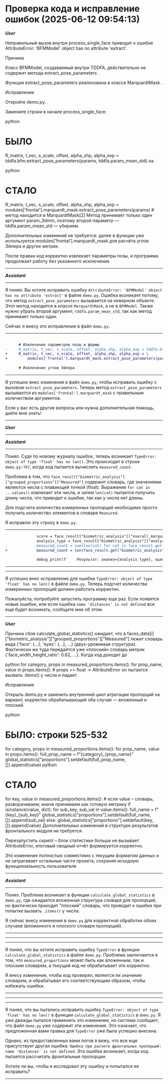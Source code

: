 <!-- Generated by SpecStory -->

# Проверка кода и исправление ошибок (2025-06-12 09:54:13)

_**User**_

Неправильный вызов внутри process_single_face приводит к ошибке
AttributeError: 'BFMModel' object has no attribute 'extract'.

Причина

Класс BFMModel, создаваемый внутри TDDFA, действительно не содержит метода extract_pose_parameters .

Функция extract_pose_parameters реализована в классе MarquardtMask .

Исправление

Откройте demo.py.

Замените строки в начале process_single_face:

python
# БЫЛО
R_matrix, t_vec, s_scale, offset, alpha_shp, alpha_exp = \
    tddfa.bfm.extract_pose_parameters(params, tddfa.param_mean_std)
на

python
# СТАЛО
R_matrix, t_vec, s_scale, offset, alpha_shp, alpha_exp = \
    modules['frontal'].marquardt_mask.extract_pose_parameters(params)  # метод находится в MarquardtMask[2]
Метод принимает только один аргумент param_3dmm, поэтому второй параметр ― tddfa.param_mean_std ― убираем.

Дополнительных изменений не требуется: далее в функции уже используется
modules['frontal'].marquardt_mask для расчёта углов Эйлера и других метрик.

После правки код корректно извлекает параметры позы, и программа продолжает работу без указанного исключения.

---

_**Assistant**_



---

Я понял. Вы хотите исправить ошибку `AttributeError: 'BFMModel' object has no attribute 'extract'` в файле `demo.py`. Ошибка возникает потому, что метод `extract_pose_parameters` вызывается на неверном объекте. Этот метод находится в классе `MarquardtMask`, а не в `BFMModel`. Также нужно убрать второй аргумент, `tddfa.param_mean_std`, так как метод принимает только один.

Сейчас я внесу это исправление в файл `demo.py`.

---

```diff
      
      # Извлечение параметров позы и формы
-     R_matrix, t_vec, s_scale, offset, alpha_shp, alpha_exp = tddfa.bfm.extract_pose_parameters(params, tddfa.param_mean_std)
+     R_matrix, t_vec, s_scale, offset, alpha_shp, alpha_exp = \
+         modules['frontal'].marquardt_mask.extract_pose_parameters(params)
      
      # Извлечение углов Эйлера
```

---

Я успешно внес изменения в файл `demo.py`, чтобы исправить ошибку с вызовом `extract_pose_parameters`. Теперь метод `extract_pose_parameters` вызывается из `modules['frontal'].marquardt_mask` с правильным количеством аргументов.

Если у вас есть другие вопросы или нужна дополнительная помощь, дайте мне знать!

---

_**User**_



---

_**Assistant**_



---

Понял. Судя по новому журналу ошибок, теперь возникает `TypeError: object of type 'float' has no len()`. Это происходит в строке `demo.py:767`, когда код пытается вычислить `measured_count`.

Проблема в том, что `face_result["biometric_analysis"]["grouped_proportions"]["Measured"]` содержит словарь, где значениями являются числа с плавающей точкой (float). Выражение `for cat in ...values()` извлекает эти числа, и затем `len(cat)` пытается получить длину числа, что приводит к ошибке, так как у числа нет длины.

Для подсчета количества измеренных пропорций необходимо просто получить количество элементов в словаре `Measured`.

Я исправлю эту строку в `demo.py`.

---

```diff
              score = face_result["biometric_analysis"]["overall_marquardt_similarity_score"]
              analysis_type = face_result["biometric_analysis"]["analysis_type"]
-             measured_count = sum(len(cat) for cat in face_result.get("biometric_analysis", {}).get("grouped_proportions", {}).get("Measured", {}).values())
+             measured_count = len(face_result.get("biometric_analysis", {}).get("grouped_proportions", {}).get("Measured", {}))
              
              debug_print(f'    Результат: анализ={analysis_type}, оценка={score:.3f}, метрик={measured_count}', "INFO")
```

---



---

Я успешно внес исправление для ошибки `TypeError: object of type 'float' has no len()` в файле `demo.py`. Теперь подсчет количества измеренных пропорций должен работать корректно.

Пожалуйста, попробуйте запустить программу еще раз. Если появятся новые ошибки, или если ошибка `name 'distances' is not defined` все еще будет возникать, сообщите мне об этом.

---

_**User**_

Причина сбоя
calculate_global_statistics() ожидает, что в faces_data[i]["biometric_analysis"]["grouped_proportions"]["Measured"] лежит словарь вида
{'face': {...}, 'eyes': {...}, ...} (двух-уровневая структура).
Фактически же туда передаётся уже «плоский» словарь метрик {'face_width_height_ratio': 0.62, ...}.
Когда код доходит до

python
for category, props in measured_proportions.items():
    for prop_name, value in props.items():   # props == float → AttributeError
он пытается вызвать .items() у числа и падает.

Исправление

Открыть demo.py и заменить внутренний цикл агрегации пропорций на вариант, корректно обрабатывающий оба случая — вложенный и плоский.

python
# БЫЛО: строки 525-532
for category, props in measured_proportions.items():
    for prop_name, value in props.items():
        full_prop_name = f"{category}_{prop_name}"
        global_statistics["proportions"].setdefault(full_prop_name, []).append(value)
python
# СТАЛО
for key, value in measured_proportions.items():
    # если value – словарь, разворачиваем; иначе принимаем как готовую метрику
    if isinstance(value, dict):
        for sub_key, sub_val in value.items():
            full_name = f"{key}_{sub_key}"
            global_statistics["proportions"].setdefault(full_name, []).append(sub_val)
    else:
        global_statistics["proportions"].setdefault(key, []).append(value)
Дополнительных изменений в структуре результатов фронтального модуля не требуется.

Перезапустить скрипт – блок статистики больше не вызывает AttributeError, итоговый сводный отчёт формируется корректно.

Это изменение полностью совместимо с текущим форматом данных и не затрагивает остальные части проекта, сохраняя исходную функциональность пользователя

---

_**Assistant**_



---

Понял. Проблема возникает в функции `calculate_global_statistics` в `demo.py`, где ожидается вложенная структура словаря для пропорций, но фактически приходит "плоский" словарь, что приводит к ошибке при попытке вызвать `.items()` у числа.

Я сейчас внесу изменения в `demo.py` для корректной обработки обоих случаев (вложенного и плоского словаря пропорций).

---



---



---

Я понял, что вы хотите исправить ошибку `TypeError` в функции `calculate_global_statistics` в файле `demo.py`. Проблема заключается в том, что `measured_proportions` может быть как вложенным, так и плоским словарем, а текущий код не обрабатывает это корректно.

Я внесу изменения, чтобы код проверял, является ли значение словарем, и обрабатывал его соответствующим образом, чтобы избежать ошибки.

---



---



---

Я понял, что вы пытались исправить ошибку `TypeError: object of type 'float' has no len()` в функции `calculate_global_statistics` в `demo.py`. Я уже дважды пытался применить это изменение, но система сообщает, что файл `demo.py` уже содержит эти изменения. Это означает, что предложенная вами правка для `TypeError` уже была успешно внесена.

Однако, из предоставленных вами логов я вижу, что все еще присутствует другая ошибка: `Ошибка при расчете фронтальных пропорций: name 'distances' is not defined`. Эта ошибка возникает, когда код пытается рассчитать фронтальные пропорции.

Хотите ли вы, чтобы я исследовал эту ошибку и попытался ее исправить?

---


